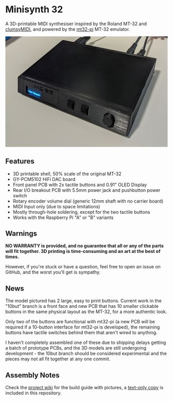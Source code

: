 # Minisynth 32

A 3D-printable MIDI synthesiser inspired by the Roland MT-32 and
[clumsyMIDI](https://github.com/gmcn42/clumsyMIDI), and powered by the
[mt32-pi](https://github.com/dwhinham/mt32-pi/wiki) MT-32 emulator.

![Minisynth 32](images/ms32.jpg)

## Features

* 3D printable shell, 50% scale of the original MT-32
* GY-PCM5102 HiFi DAC board
* Front panel PCB with 2x tactile buttons and 0.91" OLED Display
* Rear I/O breakout PCB with 5.5mm power jack and pushbutton power switch
* Rotary encoder volume dial (generic 12mm shaft with no carrier board)
* MIDI Input only (due to space limitations)
* Mostly through-hole soldering, except for the two tactile buttons
* Works with the Raspberry Pi "A" or "B" variants

## Warnings

**NO WARRANTY is provided, and no guarantee that all or any of the parts will
fit together. 3D printing is time-consuming and an art at the best of times.**

However, if you're stuck or have a question, feel free to open an issue on
GitHub, and the worst you'll get is sympathy.

## News

The model pictured has 2 large, easy to print buttons. Current work in the
"10but" branch is a front face and new PCB that has 10 smaller clickable
buttons in the same physical layout as the MT-32, for a more authentic look.

Only two of the buttons are functional with mt32-pi (a new PCB will be
required if a 10-button interface for mt32-pi is developed), the remaining
buttons have tactile switches behind them that aren't wired to anything.

I haven't completely assembled one of these due to shipping delays getting a
batch of prototype PCBs, and the 3D models are still undergoing development -
the 10but branch should be considered experimental and the pieces may not
all fit together at any one commit.

## Assembly Notes

Check the [project wiki](https://github.com/grantek/minisynth32/wiki) for the
build guide with pictures, a [text-only copy](build-guide.md) is included in this repository.


